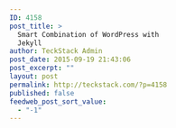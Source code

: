 ```yaml
---
ID: 4158
post_title: >
  Smart Combination of WordPress with
  Jekyll
author: TeckStack Admin
post_date: 2015-09-19 21:43:06
post_excerpt: ""
layout: post
permalink: http://teckstack.com/?p=4158
published: false
feedweb_post_sort_value:
  - "-1"
---
```

